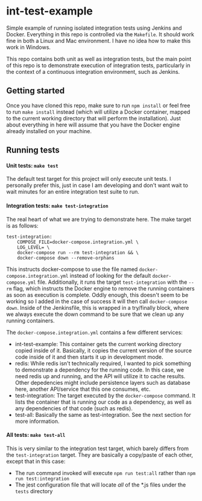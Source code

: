# int-test-example
Simple example of running isolated integration tests using Jenkins and Docker. Everything in this repo is controlled via the `Makefile`. It should work fine in both a Linux and Mac environment. I have no idea how to make this work in Windows.

This repo contains both unit as well as integration tests, but the main point of this repo is to demonstrate execution of integration tests, particularly in the context of a continuous integration environment, such as Jenkins.

## Getting started
Once you have cloned this repo, make sure to run `npm install` or feel free to run `make install` instead (which will utilize a Docker container, mapped to the current working directory that will perform the installation). Just about everything in here will assume that you have the Docker engine already installed on your machine.

## Running tests
#### Unit tests: `make test`
The default test target for this project will only execute unit tests. I personally prefer this, just in case I am developing and don't want wait to wait minutes for an entire integration test suite to run.

#### Integration tests: `make test-integration`
The real heart of what we are trying to demonstrate here. The make target is as follows:

```
test-integration:
	COMPOSE_FILE=docker-compose.integration.yml \
	LOG_LEVEL= \
	docker-compose run --rm test-integration && \
	docker-compose down --remove-orphans
```

This instructs docker-compose to use the file named `docker-compose.integration.yml` instead of looking for the default `docker-compose.yml` file. Additionally, it runs the target `test-integration` with the `--rm` flag, which instructs the Docker engine to remove the running containers as soon as execution is complete. Oddly enough, this doesn't seem to be working so I added in the case of success it will then call `docker-compose down`. Inside of the Jenkinsfile, this is wrapped in a try/finally block, where we always execute the down command to be sure that we clean up any running containers.

The `docker-compose.integration.yml` contains a few different services:
- int-test-example: This container gets the current working directory copied inside of it. Basically, it copies the current version of the source code inside of it and then starts it up in development mode.
- redis: While redis isn't technically required, I wanted to pick something to demonstrate a dependency for the running code. In this case, we need redis up and running, and the API will utilize it to cache results. Other depedencies might include persistence layers such as database here, another API/service that this one consumes, etc.
- test-integration: The target executed by the `docker-compose` command. It lists the container that is running our code as a dependency, as well as any dependencies of that code (such as redis).
- test-all: Basically the same as test-integration. See the next section for more information.

#### All tests: `make test-all`
This is very similar to the integration test target, which barely differs from the `test-integration` target. They are basically a copy/paste of each other, except that in this case:
- The run command invoked will execute `npm run test:all` rather than `npm run test:integration`
- The jest configuration file that will locate _all_ of the *.js files under the `tests` directory